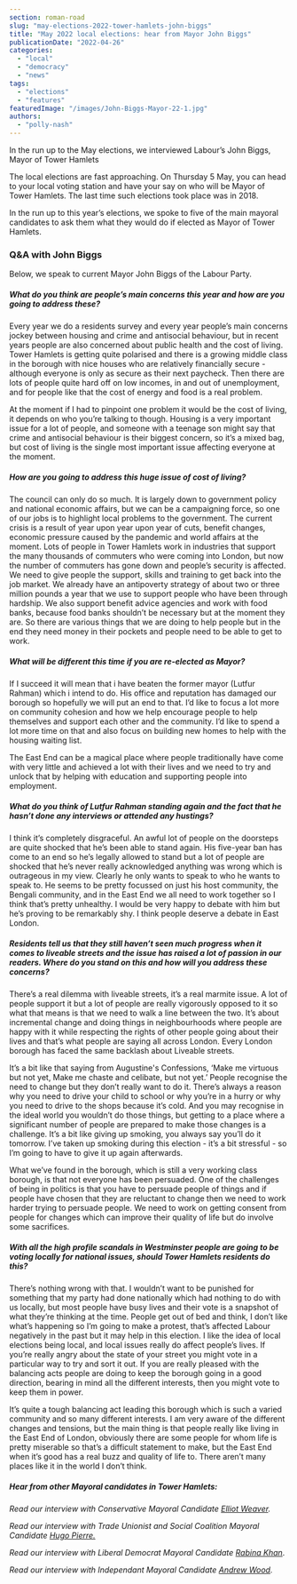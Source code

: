 ```yaml
---
section: roman-road
slug: "may-elections-2022-tower-hamlets-john-biggs"
title: "May 2022 local elections: hear from Mayor John Biggs"
publicationDate: "2022-04-26"
categories: 
  - "local"
  - "democracy"
  - "news"
tags: 
  - "elections"
  - "features"
featuredImage: "/images/John-Biggs-Mayor-22-1.jpg"
authors: 
  - "polly-nash"
---
```


In the run up to the May elections, we interviewed Labour’s John Biggs, Mayor of Tower Hamlets

The local elections are fast approaching. On Thursday 5 May, you can head to your local voting station and have your say on who will be Mayor of Tower Hamlets. The last time such elections took place was in 2018.

In the run up to this year’s elections, we spoke to five of the main mayoral candidates to ask them what they would do if elected as Mayor of Tower Hamlets. 

### Q&A with John Biggs

Below, we speak to current Mayor John Biggs of the Labour Party. 

##### What do you think are people’s main concerns this year and how are you going to address these?

Every year we do a residents survey and every year people’s main concerns jockey between housing and crime and antisocial behaviour, but in recent years people are also concerned about public health and the cost of living. Tower Hamlets is getting quite polarised and there is a growing middle class in the borough with nice houses who are relatively financially secure - although everyone is only as secure as their next paycheck. Then there are lots of people quite hard off on low incomes, in and out of unemployment, and for people like that the cost of energy and food is a real problem. 

At the moment if I had to pinpoint one problem it would be the cost of living, it depends on who you’re talking to though. Housing is a very important issue for a lot of people, and someone with a teenage son might say that crime and antisocial behaviour is their biggest concern, so it’s a mixed bag, but cost of living is the single most important issue affecting everyone at the moment. 

##### How are you going to address this huge issue of cost of living? 

The council can only do so much. It is largely down to government policy and national economic affairs, but we can be a campaigning force, so one of our jobs is to highlight local problems to the government. The current crisis is a result of year upon year upon year of cuts, benefit changes, economic pressure caused by the pandemic and world affairs at the moment. Lots of people in Tower Hamlets work in industries that support the many thousands of commuters who were coming into London, but now the number of commuters has gone down and people’s security is affected. We need to give people the support, skills and training to get back into the job market. We already have an antipoverty strategy of about two or three million pounds a year that we use to support people who have been through hardship. We also support benefit advice agencies and work with food banks, because food banks shouldn’t be necessary but at the moment they are. So there are various things that we are doing to help people but in the end they need money in their pockets and people need to be able to get to work. 

##### What will be different this time if you are re-elected as Mayor?

If I succeed it will mean that i have beaten the former mayor (Lutfur Rahman) which i intend to do. His office and reputation has damaged our borough so hopefully we will put an end to that. I’d like to focus a lot more on community cohesion and how we help encourage people to help themselves and support each other and the community. I’d like to spend a lot more time on that and also focus on building new homes to help with the housing waiting list. 

The East End can be a magical place where people traditionally have come with very little and achieved a lot with their lives and we need to try and unlock that by helping with education and supporting people into employment.

##### What do you think of Lutfur Rahman standing again and the fact that he hasn’t done any interviews or attended any hustings?

I think it’s completely disgraceful. An awful lot of people on the doorsteps are quite shocked that he’s been able to stand again. His five-year ban has come to an end so he’s legally allowed to stand but a lot of people are shocked that he’s never really acknowledged anything was wrong which is outrageous in my view. Clearly he only wants to speak to who he wants to speak to. He seems to be pretty focussed on just his host community, the Bengali community, and in the East End we all need to work together so I think that’s pretty unhealthy. I would be very happy to debate with him but he’s proving to be remarkably shy. I think people deserve a debate in East London. 

##### Residents tell us that they still haven’t seen much progress when it comes to liveable streets and the issue has raised a lot of passion in our readers. Where do you stand on this and how will you address these concerns?

There’s a real dilemma with liveable streets, it’s a real marmite issue. A lot of people support it but a lot of people are really vigorously opposed to it so what that means is that we need to walk a line between the two. It’s about incremental change and doing things in neighbourhoods where people are happy with it while respecting the rights of other people going about their lives and that’s what people are saying all across London. Every London borough has faced the same backlash about Liveable streets. 

It’s a bit like that saying ​​from Augustine's Confessions, ‘Make me virtuous but not yet, Make me chaste and celibate, but not yet.’ People recognise the need to change but they don’t really want to do it. There’s always a reason why you need to drive your child to school or why you’re in a hurry or why you need to drive to the shops because it’s cold. And you may recognise in the ideal world you wouldn’t do those things, but getting to a place where a significant number of people are prepared to make those changes is a challenge. It’s a bit like giving up smoking, you always say you’ll do it tomorrow. I’ve taken up smoking during this election - it’s a bit stressful - so I’m going to have to give it up again afterwards.

What we’ve found in the borough, which is still a very working class borough, is that not everyone has been persuaded. One of the challenges of being in politics is that you have to persuade people of things and if people have chosen that they are reluctant to change then we need to work harder trying to persuade people. We need to work on getting consent from people for changes which can improve their quality of life but do involve some sacrifices.

##### With all the high profile scandals in Westminster people are going to be voting locally for national issues, should Tower Hamlets residents do this?

There’s nothing wrong with that. I wouldn’t want to be punished for something that my party had done nationally which had nothing to do with us locally, but most people have busy lives and their vote is a snapshot of what they’re thinking at the time. People get out of bed and think, I don’t like what’s happening so I’m going to make a protest, that’s affected Labour negatively in the past but it may help in this election. I like the idea of local elections being local, and local issues really do affect people’s lives. If you’re really angry about the state of your street you might vote in a particular way to try and sort it out. If you are really pleased with the balancing acts people are doing to keep the borough going in a good direction, bearing in mind all the different interests, then you might vote to keep them in power. 

It’s quite a tough balancing act leading this borough which is such a varied community and so many different interests. I am very aware of the different changes and tensions, but the main thing is that people really like living in the East End of London, obviously there are some people for whom life is pretty miserable so that’s a difficult statement to make, but the East End when it’s good has a real buzz and quality of life to. There aren’t many places like it in the world I don’t think.

##### Hear from other Mayoral candidates in Tower Hamlets:

_Read our interview with Conservative Mayoral Candidate_ [_Elliot Weaver_](https://romanroadlondon.com/may-elections-2022-tower-hamlets-mayoral-candidate-elliott-weaver-conservative/)_._

_Read our interview with Trade Unionist and Social Coalition Mayoral Candidate_ [_Hugo Pierre._](https://romanroadlondon.com/may-elections-2022-tower-hamlets-mayoral-candidate-hugo-pierre-socialist/)

_Read our interview with Liberal Democrat Mayoral Candidate_ [_Rabina Khan_](https://romanroadlondon.com/may-elections-2022-tower-hamlets-mayoral-candidate-rabina-khan-lib-dem/).

_Read our interview with Independant Mayoral Candidate_ [_Andrew Wood_](https://romanroadlondon.com/may-elections-2022-tower-hamlets-mayoral-candidate-andrew-wood-independent/)_._


